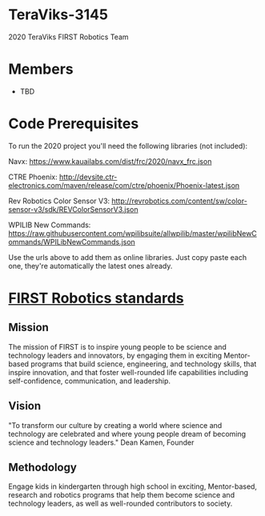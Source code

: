# TeraViks-3145
2020 TeraViks FIRST Robotics Team

# Members
- TBD

# Code Prerequisites
To run the 2020 project you'll need the following libraries (not included):

Navx: 
https://www.kauailabs.com/dist/frc/2020/navx_frc.json

CTRE Phoenix: 
http://devsite.ctr-electronics.com/maven/release/com/ctre/phoenix/Phoenix-latest.json

Rev Robotics Color Sensor V3: 
http://revrobotics.com/content/sw/color-sensor-v3/sdk/REVColorSensorV3.json

WPILIB New Commands: 
https://raw.githubusercontent.com/wpilibsuite/allwpilib/master/wpilibNewCommands/WPILibNewCommands.json

Use the urls above to add them as online libraries. Just copy paste each one, they're automatically the latest ones already.

# [FIRST Robotics standards](https://www.firstinspires.org/about/vision-and-mission)

## Mission
The mission of FIRST is to inspire young people to be science and technology leaders and innovators, by engaging them in exciting Mentor-based programs that build science, engineering, and technology skills, that inspire innovation, and that foster well-rounded life capabilities including self-confidence, communication, and leadership.

## Vision
"To transform our culture by creating a world where science and technology are celebrated and where young people dream of becoming science and technology leaders."  Dean Kamen, Founder

## Methodology
Engage kids in kindergarten through high school in exciting, Mentor-based, research and robotics programs that help them become science and technology leaders, as well as well-rounded contributors to society.
